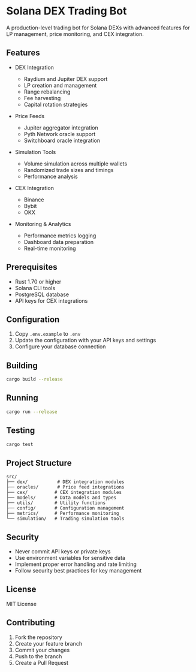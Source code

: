 # Solana DEX Trading Bot

A production-level trading bot for Solana DEXs with advanced features for LP management, price monitoring, and CEX integration.

## Features

- DEX Integration
  - Raydium and Jupiter DEX support
  - LP creation and management
  - Range rebalancing
  - Fee harvesting
  - Capital rotation strategies

- Price Feeds
  - Jupiter aggregator integration
  - Pyth Network oracle support
  - Switchboard oracle integration

- Simulation Tools
  - Volume simulation across multiple wallets
  - Randomized trade sizes and timings
  - Performance analysis

- CEX Integration
  - Binance
  - Bybit
  - OKX

- Monitoring & Analytics
  - Performance metrics logging
  - Dashboard data preparation
  - Real-time monitoring

## Prerequisites

- Rust 1.70 or higher
- Solana CLI tools
- PostgreSQL database
- API keys for CEX integrations

## Configuration

1. Copy `.env.example` to `.env`
2. Update the configuration with your API keys and settings
3. Configure your database connection

## Building

```bash
cargo build --release
```

## Running

```bash
cargo run --release
```

## Testing

```bash
cargo test
```

## Project Structure

```
src/
├── dex/           # DEX integration modules
├── oracles/       # Price feed integrations
├── cex/          # CEX integration modules
├── models/       # Data models and types
├── utils/        # Utility functions
├── config/       # Configuration management
├── metrics/      # Performance monitoring
└── simulation/   # Trading simulation tools
```

## Security

- Never commit API keys or private keys
- Use environment variables for sensitive data
- Implement proper error handling and rate limiting
- Follow security best practices for key management

## License

MIT License

## Contributing

1. Fork the repository
2. Create your feature branch
3. Commit your changes
4. Push to the branch
5. Create a Pull Request 
